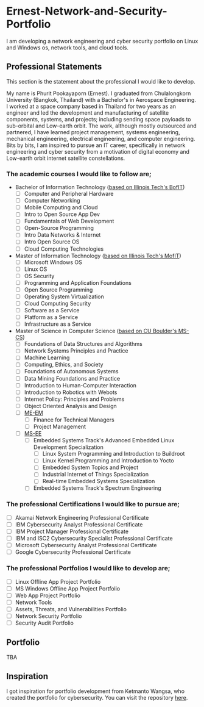# Ernest-Network-and-Security-Portfolio
I am developing a network engineering and cyber security portfolio on Linux and Windows os, network tools, and cloud tools.

## Professional Statements
This section is the statement about the professional I would like to develop.

My name is Phurit Pookayaporn (Ernest). I graduated from Chulalongkorn University (Bangkok, Thailand) with a Bachelor's in Aerospace Engineering. I worked at a space company based in Thailand for two years as an engineer and led the development and manufacturing of satellite components, systems, and projects; including sending space payloads to sub-orbital and Low-earth orbit. The work, although mostly outsourced and partnered, I have learned project management, systems engineering, mechanical engineering, electrical engineering, and computer engineering. Bits by bits, I am inspired to pursue an IT career, specifically in network engineering and cyber security from a motivation of digital economy and Low-earth orbit internet satellite constellations.

### The academic courses I would like to follow are;

- Bachelor of Information Technology ([based on Illinois Tech's BofIT](https://www.coursera.org/degrees/bach-information-technology-illinois-tech/academics))
  - [ ] Computer and Peripheral Hardware
  - [ ] Computer Networking
  - [ ] Mobile Computing and Cloud
  - [ ] Intro to Open Source App Dev
  - [ ] Fundamentals of Web Development
  - [ ] Open-Source Programming
  - [ ] Intro Data Networks & Internet
  - [ ] Intro Open Source OS
  - [ ] Cloud Computing Technologies

- Master of Information Technology ([based on Illinois Tech's MofIT](https://www.coursera.org/degrees/mas-information-technology-illinois-tech/academics))
  - [ ] Microsoft Windows OS
  - [ ] Linux OS
  - [ ] OS Security
  - [ ] Programming and Application Foundations
  - [ ] Open Source Programming
  - [ ] Operating System Virtualization
  - [ ] Cloud Computing Security
  - [ ] Software as a Service
  - [ ] Platform as a Service
  - [ ] Infrastructure as a Service

- Master of Science in Computer Science ([based on CU Boulder's MS-CS](https://www.coursera.org/degrees/ms-computer-science-boulder/academics))
  - [ ] Foundations of Data Structures and Algorithms
  - [ ] Network Systems Principles and Practice
  - [ ] Machine Learning
  - [ ] Computing, Ethics, and Society
  - [ ] Foundations of Autonomous Systems
  - [ ] Data Mining Foundations and Practice
  - [ ] Introduction to Human-Computer Interaction
  - [ ] Introduction to Robotics with Webots
  - [ ] Internet Policy: Principles and Problems
  - [ ] Object Oriented Analysis and Design
  - [ ] [ME-EM](https://catalog.colorado.edu/graduate/colleges-schools/engineering-applied-science/programs-study/engineering-management/engineering-management-master-engineering-me-online/#requirementstext)
    - [ ] Finance for Technical Managers
    - [ ] Project Management
  - [ ] [MS-EE](https://catalog.colorado.edu/graduate/colleges-schools/engineering-applied-science/programs-study/electrical-engineering/electrical-engineering-master-science-online-msee/#requirementstext)
    - [ ] Embedded Systems Track's Advanced Embedded Linux Development Specialization
      - [ ] Linux System Programming and Introduction to Buildroot
      - [ ] Linux Kernel Programming and Introduction to Yocto
      - [ ] Embedded System Topics and Project
      - [ ] Industrial Internet of Things Specialization
      - [ ] Real-time Embedded Systems Specialization
    - [ ] Embedded Systems Track's Spectrum Engineering

### The professional Certifications I would like to pursue are;
- [ ] Akamai Network Engineering Professional Certificate
- [ ] IBM Cybersecurity Analyst Professional Certificate
- [ ] IBM Project Manager Professional Certificate
- [ ] IBM and ISC2 Cybersecurity Specialist Professional Certificate
- [ ] Microsoft Cybersecurity Analyst Professional Certificate
- [ ] Google Cybersecurity Professional Certificate

### The professional Portfolios I would like to develop are; 
- [ ] Linux Offline App Project Portfolio
- [ ] MS Windows Offline App Project Portfolio
- [ ] Web App Project Portfolio
- [ ] Network Tools
- [ ] Assets, Threats, and Vulnerabilities Portfolio
- [ ] Network Security Portfolio
- [ ] Security Audit Portfolio

## Portfolio
TBA

## Inspiration
I got inspiration for portfolio development from Ketmanto Wangsa, who created the portfolio for cybersecurity. You can visit the repository [here](https://github.com/Kwangsa19/Ketmanto-Cybersecurity-Portfolio/).
